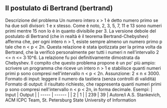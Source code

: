 ## Il postulato di Bertrand (bertrand)
Descrizione del problema
Un numero intero x > 1 è detto numero primo se ha due soli divisori: 1 e x
stesso. Come è noto, 2, 3, 5, 7, 11 e 13 sono numeri primi mentre 15 non lo è
in quanto divisibile per 3.
La versione debole del postulato di Bertrand (che in realtà è il teorema
Bertrand-Chebyshev) afferma che, per ogni intero n > 1, esiste sempre almeno
un numero primo p tale che n < p < 2n.
Questa relazione è stata ipotizzata per la prima volta da Bertrand, che la
verificò personalmente per tutti i numeri n nell'intervallo 2 <= n <= 3∙10^6. La
relazione fu poi definitivamente dimostrata da Chebyshev.
Il compito che questo problema propone è un po' più ampio: scrivere un
programma che riceve un intero n > 1 e stabilisce quanti numeri primi p sono
compresi nell'intervallo n < p < 2n.
Assunzione: 2 ≤ n ≤ 3000.
Formato di input: leggere il numero da tastiera (senza controlli di validità)
Formato di output: il risultato richiesto, che rappresenta quanti numeri primi p
sono compresi nell'intervallo n < p < 2n, in forma decimale.
Esempi:
| Input | Output |
| ----- | ------ |
| 2     | 1      |
| 239   | 39     |
Autore/i
A.S. Stankevich, ACM ICPC Team, St. Petersburg State University of Information
